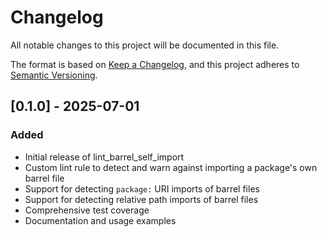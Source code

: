 # Changelog

All notable changes to this project will be documented in this file.

The format is based on [Keep a Changelog](https://keepachangelog.com/en/1.0.0/),
and this project adheres to [Semantic Versioning](https://semver.org/spec/v2.0.0.html).

## [0.1.0] - 2025-07-01

### Added

- Initial release of lint_barrel_self_import
- Custom lint rule to detect and warn against importing a package's own barrel file
- Support for detecting `package:` URI imports of barrel files
- Support for detecting relative path imports of barrel files
- Comprehensive test coverage
- Documentation and usage examples
